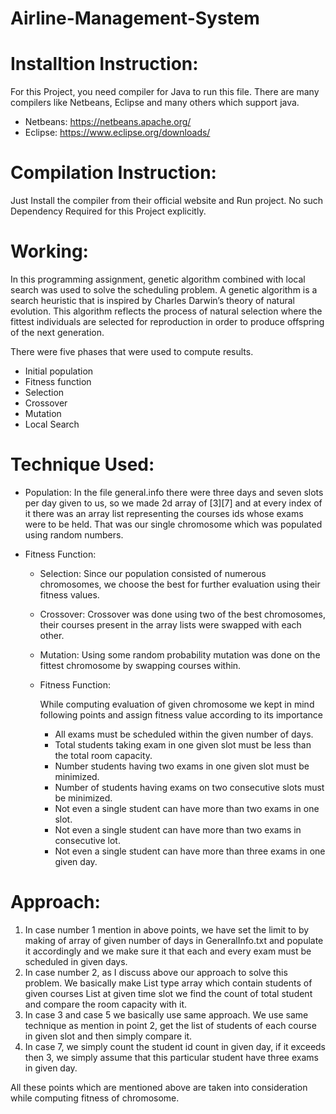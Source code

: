 # Airline-Management-System

# Installtion Instruction:
For this Project, you need compiler for Java to run this file. There are many compilers like Netbeans, Eclipse and many others which support java. 
* Netbeans: https://netbeans.apache.org/ 
* Eclipse: https://www.eclipse.org/downloads/

# Compilation Instruction:
Just Install the compiler from their official website and Run project. No such Dependency Required for this Project explicitly.

# Working:
In this programming assignment, genetic algorithm combined with local search was used to solve the scheduling problem. A genetic algorithm is a search heuristic that is inspired by Charles Darwin’s theory of natural evolution. This algorithm reflects the process of natural selection where the fittest individuals are selected for reproduction in order to produce offspring of the next generation.

There were five phases that were used to compute results.
* Initial population
*	Fitness function
*	Selection
*	Crossover
*	Mutation
*	Local Search

# Technique Used:

* Population:
In the file general.info there were three days and seven slots per day given to us, so we made 2d array of [3][7] and at every index of it there was an array list representing the courses ids whose exams were to be held. That was our single chromosome which was populated using random numbers.

* Fitness Function:

  * Selection:
    Since our population consisted of numerous chromosomes, we choose the best for further evaluation using their fitness values.
    
  * Crossover:
    Crossover was done using two of the best chromosomes, their courses present in the array lists were swapped with each other.
    
  * Mutation:
    Using some random probability mutation was done on the fittest chromosome by swapping courses within.
    
  * Fitness Function:

    While computing evaluation of given chromosome we kept in mind following points and assign fitness value according to its importance
    * All exams must be scheduled within the given number of days.
    * Total students taking exam in one given slot must be less than the total room capacity.
    * Number students having two exams in one given slot must be minimized.
    * Number of students having exams on two consecutive slots must be minimized.
    * Not even a single student can have more than two exams in one slot.
    * Not even a single student can have more than two exams in consecutive lot.
    * Not even a single student can have more than three exams in one given day.

# Approach:

1.	In case number 1 mention in above points, we have set the limit to by making of array of given number of days in GeneralInfo.txt and populate it accordingly and we make sure it that each and every exam must be scheduled in given days.
2.	In case number 2, as I discuss above our approach to solve this problem. We basically make List type array which contain students of given courses List at given time slot we find the count of total student and compare the room capacity with it.
3.	In case 3 and case 5 we basically use same approach. We use same technique as mention in point 2, get the list of students of each course in given slot and then simply compare it.
4.	In case 7, we simply count the student id count in given day, if it exceeds then 3, we simply assume that this particular student have three exams in given day.
 

All these points which are mentioned above are taken into consideration while computing fitness of chromosome.

